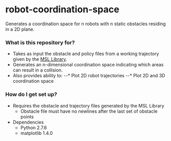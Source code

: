 robot-coordination-space
========================

Generates a coordination space for n robots with n static obstacles residing in a 2D plane.

### What is this repository for? ###

* Takes as input the obstacle and policy files from a working trajectory given by the [MSL Library](http://msl.cs.uiuc.edu/msl/).
* Generates an n-dimensional coordination space indicating which areas can result in a collision.
* Also provides ability to:
--* Plot 2D robot trajectories
--* Plot 2D and 3D coordination space

### How do I get set up? ###

* Requires the obstacle and trajectory files generated by the MSL Library
    * Obstacle file must have no newlines after the last set of obstacle points
* Dependencies
    * Python 2.7.6
    * matplotlib 1.4.0
